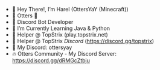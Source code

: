- 👋 Hey There!, I’m Harel (OttersYaY (Minecraft))
- 🦦 Otters 💖
- 🌟 Discord Bot Developer
- 🏫 I’m Currently Learning Java & Python
- 🎻 Helper @ TopStrix (play.topstrix.net)
- 🎻 Helper @ TopStrix *Discord* (https://discord.gg/topstrix)
- 🎼 My Discord: ottersyay
- 🔥 Otters Community - My Discord Server: https://discord.gg/dRMGcZtbju

<!---
OttersYaY/OttersYaY is a ✨ special ✨ repository because its `README.md` (this file) appears on your GitHub profile.
You can click the Preview link to take a look at your changes.
--->
